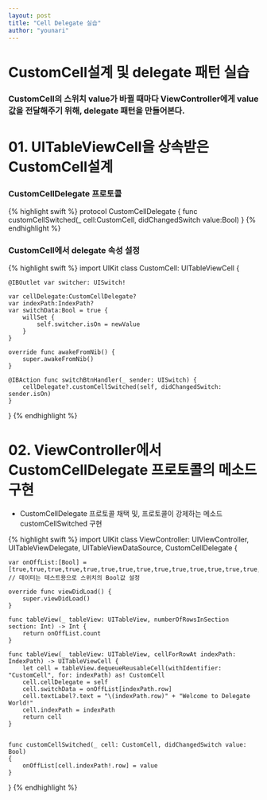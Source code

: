 ```yaml
---
layout: post
title: "Cell Delegate 실습"
author: "younari"
---
```


# CustomCell설계 및 delegate 패턴 실습

### CustomCell의 스위치 value가 바뀔 때마다 ViewController에게 value 값을 전달해주기 위해, delegate 패턴을 만들어본다.

# 01. UITableViewCell을 상속받은 CustomCell설계

### CustomCellDelegate 프로토콜
{% highlight swift %}
protocol CustomCellDelegate {
    func customCellSwitched(_ cell:CustomCell, didChangedSwitch value:Bool)
}
{% endhighlight %}

### CustomCell에서 delegate 속성 설정
{% highlight swift %}
import UIKit
class CustomCell: UITableViewCell {
    
    @IBOutlet var switcher: UISwitch!
    
    var cellDelegate:CustomCellDelegate?
    var indexPath:IndexPath?
    var switchData:Bool = true {
        willSet {
            self.switcher.isOn = newValue
        }
    }
    
    override func awakeFromNib() {
        super.awakeFromNib()
    }

    @IBAction func switchBtnHandler(_ sender: UISwitch) {
        cellDelegate?.customCellSwitched(self, didChangedSwitch: sender.isOn)
    }
}
{% endhighlight %}


# 02. ViewController에서 CustomCellDelegate 프로토콜의 메소드 구현
- CustomCellDelegate 프로토콜 채택 및, 프로토콜이 강제하는 메소드 customCellSwitched 구현

{% highlight swift %}
import UIKit
class ViewController: UIViewController, UITableViewDelegate, UITableViewDataSource, CustomCellDelegate {
    
    var onOffList:[Bool] = [true,true,true,true,true,true,true,true,true,true,true,true,true,true,true,true,true,true,true,true,true,true,true,true,true] 
    // 데이터는 테스트용으로 스위치의 Bool값 설정

    override func viewDidLoad() {
        super.viewDidLoad()
    }

    func tableView(_ tableView: UITableView, numberOfRowsInSection section: Int) -> Int {
        return onOffList.count
    }
    
    func tableView(_ tableView: UITableView, cellForRowAt indexPath: IndexPath) -> UITableViewCell {
        let cell = tableView.dequeueReusableCell(withIdentifier: "CustomCell", for: indexPath) as! CustomCell
        cell.cellDelegate = self
        cell.switchData = onOffList[indexPath.row]
        cell.textLabel?.text = "\(indexPath.row)" + "Welcome to Delegate World!"
        cell.indexPath = indexPath
        return cell
    }
    
    
    func customCellSwitched(_ cell: CustomCell, didChangedSwitch value: Bool)
    {
        onOffList[cell.indexPath!.row] = value
    }
    
}
{% endhighlight %}